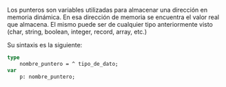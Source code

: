 Los punteros son variables utilizadas para almacenar una dirección en memoria dinámica. En esa dirección de memoria se encuentra el valor real que almacena. El mismo puede ser de cualquier tipo anteriormente visto (char, string, boolean, integer, record, array, etc.)

Su sintaxis es la siguiente:

```pascal
type
	nombre_puntero = ^ tipo_de_dato;
var
	p: nombre_puntero;
```